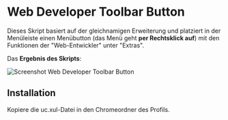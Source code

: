 # Web Developer Toolbar Button
Dieses Skript basiert auf der gleichnamigen Erweiterung und platziert in der Menüleiste einen Menübutton (das Menü geht **per Rechtsklick auf**) mit 
den Funktionen der "Web-Entwickler" unter "Extras".

Das **Ergebnis des Skripts**:

![Screenshot Web Developer Toolbar Button](https://github.com/ardiman/userChrome.js/raw/master/webdevelopertoolbarbutton/scr_webdevelopertoolbarbutton.png)

## Installation
Kopiere die uc.xul-Datei in den Chromeordner des Profils.

